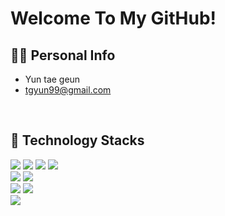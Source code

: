 <div align=left>

# Welcome To My GitHub!

## 🙋‍♂️ Personal Info
- Yun tae geun
- tgyun99@gmail.com
<br/>

## 🔨 Technology Stacks
<span><img src="https://img.shields.io/badge/Python-3776AB?style=flat&logo=python&logoColor=white"/></span>
<span><img src="https://img.shields.io/badge/C%2B%2B-00599C?style=flat&logo=c%2B%2B&logoColor=white"/></span>
<span><img src="https://img.shields.io/badge/C-00599C?style=flat&logo=c&logoColor=white"/></span>
<span><img src="https://img.shields.io/badge/JavaScript-dbab09?style=flat&logo=javascript&logoColor=white"/></span>
<br/>
<span><img src = "https://img.shields.io/badge/springboot-%236DB33F?style=for-the-badge&logo=springboot&logoColor=white"/></span>
<span><img src = "https://img.shields.io/badge/flask-%23000000?style=for-the-badge&logo=flask&logoColor=white"/></span>
<br/>
<span><img src="https://img.shields.io/badge/HTML-e34f26?style=flat&logo=html5&logoColor=white"/></span>
<span><img src="https://img.shields.io/badge/CSS-1572b6?style=flat&logo=css3&logoColor=white"/></span>
<br/>
<span><img src="https://img.shields.io/badge/Linux-FCC624?style=flat&logo=linux&logoColor=black"/></span>


</div>
